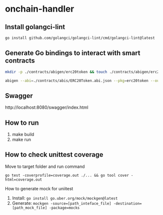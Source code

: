 # onchain-handler
## Install golangci-lint
```bash
go install github.com/golangci/golangci-lint/cmd/golangci-lint@latest
```
## Generate Go bindings to interact with smart contracts
```bash
mkdir -p ./contracts/abigen/erc20token && touch ./contracts/abigen/erc20token/ERC20Token.go

abigen --abi=./contracts/abis/ERC20Token.abi.json --pkg=erc20token --out=./contracts/abigen/erc20token/ERC20Token.go
```
## Swagger
http://localhost:8080/swagger/index.html
## How to run
1. make build
2. make run


## How to check unittest coverage
Move to target folder and run command

``go test -coverprofile=coverage.out ./... && go tool cover -html=coverage.out``

How to generate mock for uniitest
1. Install: 
```go install go.uber.org/mock/mockgen@latest```
2. Generate:
```mockgen -source=[path_inteface_file] -destination=[path_mock_file] -package=mocks```